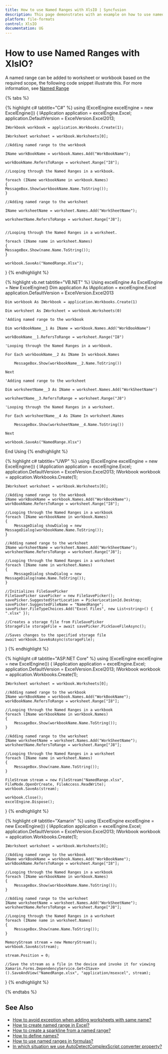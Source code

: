 ```yaml
---
title: How to use Named Ranges with XlsIO | Syncfusion
description: This page demonstrates with an example on how to use named ranges in Syncfusion .NET Excel library (XlsIO).
platform: file-formats
control: XlsIO
documentation: UG
---
```


# How to use Named Ranges with XlsIO?

A named range can be added to worksheet or workbook based on the required scope, the following code snippet illustrate this. For more information, see [Named Range](https://support.office.com/en-us/article/Define-and-use-names-in-formulas-4d0f13ac-53b7-422e-afd2-abd7ff379c64)

{% tabs %}  

{% highlight c# tabtitle="C#" %}
using (ExcelEngine excelEngine = new ExcelEngine())
{
    IApplication application = excelEngine.Excel;
    application.DefaultVersion = ExcelVersion.Excel2013;

    IWorkbook workbook = application.Workbooks.Create(1);

    IWorksheet worksheet = workbook.Worksheets[0];

    //Adding named range to the workbook            

    IName workBookName = workbook.Names.Add("WorkBookName");

    workBookName.RefersToRange = worksheet.Range["I8"];

    //Looping through the Named Ranges in a workbook.

    foreach (IName workbookName in workbook.Names)
    {
    MessageBox.Show(workbookName.Name.ToString());
    }

    //Adding named range to the worksheet

    IName worksheetName = worksheet.Names.Add("WorkSheetName");

    worksheetName.RefersToRange = worksheet.Range["J8"];


    //Looping through the Named Ranges in a worksheet.

    foreach (IName name in worksheet.Names)
    {
    MessageBox.Show(name.Name.ToString());
    }

    workbook.SaveAs("NamedRange.Xlsx");
}
{% endhighlight %}

{% highlight vb.net tabtitle="VB.NET" %}
Using excelEngine As ExcelEngine = New ExcelEngine()
    Dim application As IApplication = excelEngine.Excel
    application.DefaultVersion = ExcelVersion.Excel2013

    Dim workbook As IWorkbook = application.Workbooks.Create(1)

    Dim worksheet As IWorksheet = workbook.Worksheets(0)

    'Adding named range to the workbook

    Dim workBookName__1 As IName = workbook.Names.Add("WorkBookName")

    workBookName__1.RefersToRange = worksheet.Range("I8")

    'Looping through the Named Ranges in a workbook.

    For Each workbookName__2 As IName In workbook.Names

        MessageBox.Show(workbookName__2.Name.ToString())

    Next

    'Adding named range to the worksheet

    Dim worksheetName__3 As IName = worksheet.Names.Add("WorkSheetName")

    worksheetName__3.RefersToRange = worksheet.Range("J8")

    'Looping through the Named Ranges in a worksheet.

    For Each worksheetName__4 As IName In worksheet.Names

        MessageBox.Show(worksheetName__4.Name.ToString())

    Next

    workbook.SaveAs("NamedRange.Xlsx")
End Using
{% endhighlight %}

{% highlight c# tabtitle="UWP" %}
using (ExcelEngine excelEngine = new ExcelEngine())
{
    IApplication application = excelEngine.Excel;
    application.DefaultVersion = ExcelVersion.Excel2013;
    IWorkbook workbook = application.Workbooks.Create(1);

    IWorksheet worksheet = workbook.Worksheets[0];

    //Adding named range to the workbook
    IName workBookName = workbook.Names.Add("WorkBookName");
    workBookName.RefersToRange = worksheet.Range["I8"];

    //Looping through the Named Ranges in a workbook
    foreach (IName workbookName in workbook.Names)
    {
        MessageDialog showDialog = new MessageDialog(workbookName.Name.ToString());
    }

    //Adding named range to the worksheet
    IName worksheetName = worksheet.Names.Add("WorkSheetName");
    worksheetName.RefersToRange = worksheet.Range["J8"];

    //Looping through the Named Ranges in a worksheet
    foreach (IName name in worksheet.Names)
    {
        MessageDialog showDialog = new MessageDialog(name.Name.ToString());
    }

    //Initializes FileSavePicker
    FileSavePicker savePicker = new FileSavePicker();
    savePicker.SuggestedStartLocation = PickerLocationId.Desktop;
    savePicker.SuggestedFileName = "NamedRange";
    savePicker.FileTypeChoices.Add("Excel Files", new List<string>() { ".xlsx" });

    //Creates a storage file from FileSavePicker
    StorageFile storageFile = await savePicker.PickSaveFileAsync();

    //Saves changes to the specified storage file
    await workbook.SaveAsAsync(storageFile);
}
{% endhighlight %}

{% highlight c# tabtitle="ASP.NET Core" %}
using (ExcelEngine excelEngine = new ExcelEngine())
{
    IApplication application = excelEngine.Excel;
    application.DefaultVersion = ExcelVersion.Excel2013;
    IWorkbook workbook = application.Workbooks.Create(1);

    IWorksheet worksheet = workbook.Worksheets[0];

    //Adding named range to the workbook
    IName workBookName = workbook.Names.Add("WorkBookName");
    workBookName.RefersToRange = worksheet.Range["I8"];

    //Looping through the Named Ranges in a workbook
    foreach (IName workbookName in workbook.Names)
    {
        MessageBox.Show(workbookName.Name.ToString());
    }

    //Adding named range to the worksheet
    IName worksheetName = worksheet.Names.Add("WorkSheetName");
    worksheetName.RefersToRange = worksheet.Range["J8"];

    //Looping through the Named Ranges in a worksheet
    foreach (IName name in worksheet.Names)
    {
        MessageBox.Show(name.Name.ToString());
    }

    FileStream stream = new FileStream("NamedRange.xlsx", FileMode.OpenOrCreate, FileAccess.ReadWrite);
    workbook.SaveAs(stream);

    workbook.Close();
    excelEngine.Dispose();
}
{% endhighlight %}

{% highlight c# tabtitle="Xamarin" %}
using (ExcelEngine excelEngine = new ExcelEngine())
{
    IApplication application = excelEngine.Excel;
    application.DefaultVersion = ExcelVersion.Excel2013;
    IWorkbook workbook = application.Workbooks.Create(1);

    IWorksheet worksheet = workbook.Worksheets[0];

    //Adding named range to the workbook
    IName workBookName = workbook.Names.Add("WorkBookName");
    workBookName.RefersToRange = worksheet.Range["I8"];

    //Looping through the Named Ranges in a workbook
    foreach (IName workbookName in workbook.Names)
    {
        MessageBox.Show(workbookName.Name.ToString());
    }

    //Adding named range to the worksheet
    IName worksheetName = worksheet.Names.Add("WorkSheetName");
    worksheetName.RefersToRange = worksheet.Range["J8"];

    //Looping through the Named Ranges in a worksheet
    foreach (IName name in worksheet.Names)
    {
        MessageBox.Show(name.Name.ToString());
    }

    MemoryStream stream = new MemoryStream();
    workbook.SaveAs(stream);

    stream.Position = 0;

    //Save the stream as a file in the device and invoke it for viewing
    Xamarin.Forms.DependencyService.Get<ISave>().SaveAndView("NamedRange.xlsx", "application/msexcel", stream);
}
{% endhighlight %}

{% endtabs %}  

## See Also

* [How to avoid exception when adding worksheets with same name?](https://help.syncfusion.com/file-formats/xlsio/faqs/how-to-avoid-exception-when-adding-worksheets-with-same-name)
* [How to create named range in Excel?](https://help.syncfusion.com/file-formats/xlsio/migrate-from-office-automation-to-syncfusion-xlsio/create-named-range-in-excel)
* [How to create a sparkline from a named range?](https://help.syncfusion.com/file-formats/xlsio/faqs/how-to-create-a-sparkline-from-a-named-range)
* [How to define names?](https://help.syncfusion.com/file-formats/xlsio/working-with-formulas#defined-names)
* [How to use named ranges in formulas?](https://help.syncfusion.com/file-formats/xlsio/working-with-formulas#named-ranges-in-formulas)
* [In which situation we use AutoDetectComplexScript converter property?](https://help.syncfusion.com/file-formats/xlsio/faqs/in-which-situation-we-use-autodetectcomplexscript-converter-property)
